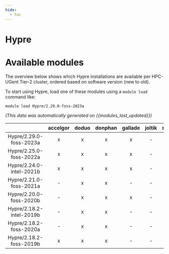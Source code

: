 ```yaml
---
hide:
  - toc
---
```


Hypre
=====

# Available modules


The overview below shows which Hypre installations are available per HPC-UGent Tier-2 cluster, ordered based on software version (new to old).

To start using Hypre, load one of these modules using a `module load` command like:

```shell
module load Hypre/2.29.0-foss-2023a
```

*(This data was automatically generated on {{modules_last_updated}})*  

| |accelgor|doduo|donphan|gallade|joltik|shinx|skitty|
| :---: | :---: | :---: | :---: | :---: | :---: | :---: | :---: |
|Hypre/2.29.0-foss-2023a|x|x|x|x|-|x|x|
|Hypre/2.25.0-foss-2022a|x|x|x|x|-|-|-|
|Hypre/2.24.0-intel-2021b|x|x|x|x|-|-|-|
|Hypre/2.21.0-foss-2021a|-|x|x|-|-|-|-|
|Hypre/2.20.0-foss-2020b|-|x|x|x|-|-|-|
|Hypre/2.18.2-intel-2019b|-|x|x|-|-|-|-|
|Hypre/2.18.2-foss-2020a|-|x|x|-|-|-|-|
|Hypre/2.18.2-foss-2019b|x|x|x|-|-|-|-|
